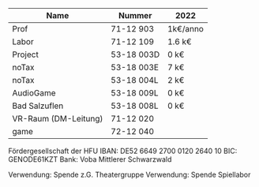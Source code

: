 | Name                 | Nummer     | 2022     |
|----------------------|------------|----------|
| Prof                 | 71-12 903  | 1k€/anno |
| Labor                | 71-12 109  | 1.6 k€   |
| Project              | 53-18 003D | 0 k€     |
| noTax                | 53-18 003E | 7 k€     |
| noTax                | 53-18 004L | 2 k€     |
| AudioGame            | 53-18 009L | 0 k€     |
| Bad Salzuflen        | 53-18 008L | 0 k€     |
| VR-Raum (DM-Leitung) | 71-12 020  |          |
| game                 | 72-12 040  |          |


Fördergesellschaft der HFU
IBAN: DE52 6649 2700 0120 2640 10
BIC: GENODE61KZT
Bank: Voba Mittlerer Schwarzwald

Verwendung: Spende z.G. Theatergruppe 
Verwendung: Spende Spiellabor